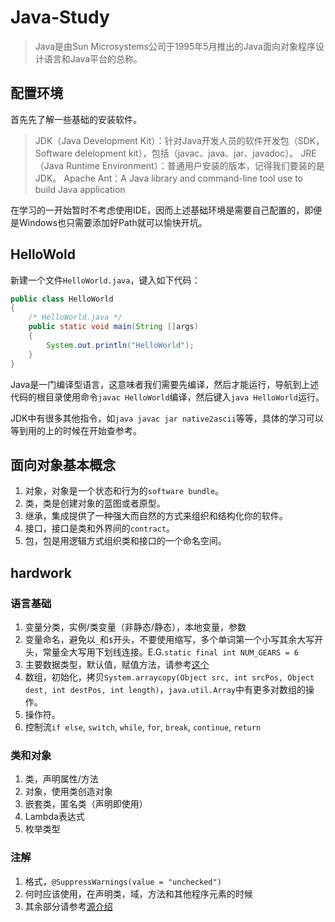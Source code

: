 # Java-Study
> Java是由Sun Microsystems公司于1995年5月推出的Java面向对象程序设计语言和Java平台的总称。

## 配置环境
首先先了解一些基础的安装软件。
> JDK（Java Development Kit）：针对Java开发人员的软件开发包（SDK，Software delelopment kit），包括（javac、java、jar、javadoc）。
> JRE（Java Runtime Environment）：普通用户安装的版本，记得我们要装的是JDK。
> Apache Ant：A Java library and command-line tool use to build Java application

在学习的一开始暂时不考虑使用IDE，因而上述基础环境是需要自己配置的，即便是Windows也只需要添加好Path就可以愉快开坑。

## HelloWold
新建一个文件`HelloWorld.java`，键入如下代码：
```Java
public class HelloWorld 
{
    /* HelloWorld.java */
    public static void main(String []args)
    {
        System.out.println("HelloWorld");
    }
}
```
Java是一门编译型语言，这意味者我们需要先编译，然后才能运行，导航到上述代码的根目录使用命令`javac HelloWorld`编译，然后键入`java HelloWorld`运行。

JDK中有很多其他指令，如`java javac jar native2ascii`等等，具体的学习可以等到用的上的时候在开始查参考。

## 面向对象基本概念
1. 对象，对象是一个状态和行为的`software bundle`。
2. 类，类是创建对象的蓝图或者原型。
3. 继承，集成提供了一种强大而自然的方式来组织和结构化你的软件。
4. 接口，接口是类和外界间的`contract`。
5. 包，包是用逻辑方式组织类和接口的一个命名空间。

## hardwork

### 语言基础
1. 变量分类，实例/类变量（非静态/静态），本地变量，参数
2. 变量命名，避免以`_`和`$`开头，不要使用缩写，多个单词第一个小写其余大写开头，常量全大写用下划线连接。E.G.`static final int NUM_GEARS = 6`
3. 主要数据类型，默认值，赋值方法，请参考[这个](http://docs.oracle.com/javase/tutorial/java/nutsandbolts/datatypes.html)
4. 数组，初始化，拷贝`System.arraycopy(Object src, int srcPos, Object dest, int destPos, int length)`，`java.util.Array`中有更多对数组的操作。
5. 操作符。
6. 控制流`if else`, `switch`, `while`, `for`, `break`, `continue`, `return`

### 类和对象
1. 类，声明属性/方法
2. 对象，使用类创造对象
3. 嵌套类，匿名类（声明即使用）
4. Lambda表达式
5. 枚举类型

### 注解
1. 格式，`@SuppressWarnings(value = "unchecked")`
2. 何时应该使用，在声明类，域，方法和其他程序元素的时候
3. 其余部分请参考[源介绍](http://docs.oracle.com/javase/tutorial/java/annotations/declaring.html)

